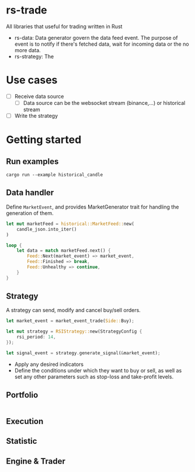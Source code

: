 # rs-trade
All libraries that useful for trading written in Rust

- rs-data: Data generator govern the data feed event. The purpose of event is to notify if there's fetched data, wait for incoming data or the no more data.
- rs-strategy: The

# Use cases
- [ ] Receive data source
    - [ ] Data source can be the websocket stream (binance,...) or historical stream
- [ ] Write the strategy

# Getting started

## Run examples

```
cargo run --example historical_candle
```

## Data handler
Define `MarketEvent`, and provides MarketGenerator trait for handling the generation of them.

```rs
let mut marketFeed = historical::MarketFeed::new(
    candle_json.into_iter()
)

loop {
    let data = match marketFeed.next() {
        Feed::Next(market_event) => market_event,
        Feed::Finished => break,
        Feed::Unhealthy => continue,
    }
}
```

## Strategy

A strategy can send, modify and cancel buy/sell orders.

```rs
let market_event = market_event_trade(Side::Buy);

let mut strategy = RSIStrategy::new(StrategyConfig {
    rsi_period: 14,
});

let signal_event = strategy.generate_signal(&market_event);
```

- Apply any desired indicators
- Define the conditions under which they want to buy or sell, as well as set any other parameters such as stop-loss and take-profit levels.


## Portfolio

```rs

```

## Execution

## Statistic

## Engine & Trader